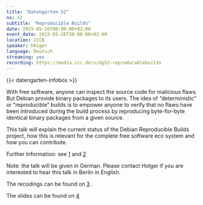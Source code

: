 ```yaml
---
title: "Datengarten 52"
no: 52
subtitle: "Reproducible Builds"
date: 2015-05-26T00:00:00+02:00
event_date: 2015-05-26T20:00:00+02:00
location: CCCB
speaker: h01ger
language: Deutsch
streaming: yes
recording: https://media.ccc.de/v/dg52-reproducablebuilds
---
```

{{< datengarten-infobox >}}

With free software, anyone can inspect the source code for malicious
flaws. But Debian provide binary packages to its users. The idea of
“deterministic” or “reproducible” builds is to empower anyone to verify
that no flaws have been introduced during the build process by
reproducing byte-for-byte identical binary packages from a given source.

This talk will explain the current status of the Debian Reproducible
Builds project, how this is relevant for the complete free software eco
system and how you can contribute.

Further Information: see [1](https://wiki.debian.org/ReproducibleBuilds)
and [2](https://reproducible.debian.net)

Note: the talk will be given in German. Please contact Holger if you are
interested to hear this talk in Berlin in English.

The recodings can be found on
[3](https://media.ccc.de/browse/events/datengarten/dg52-reproducablebuilds.html#video)
.

The slides can be found on
[4](http://meetings-archive.debian.net/pub/debian-meetings/2015/datengarten-ccc-berlin/2015-05-26-CCCBerlin.pdf)
